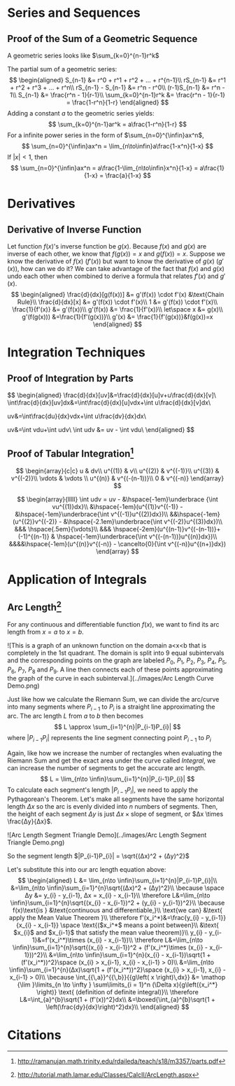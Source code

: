 # Series and Sequences

## Proof of the Sum of a Geometric Sequence

A geometric series looks like $\sum_{k=0}^{n-1}r^k$

The partial sum of a geometric series:
$$
\begin{aligned}
S_{n-1} &= r^0 + r^1 + r^2 + ... + r^{n-1}\\
rS_{n-1} &= r^1 + r^2 + r^3 + ... + r^n\\
rS_{n-1} - S_{n-1} &= r^n - r^0\\
(r-1)S_{n-1} &= r^n - 1\\
S_{n-1} &= \frac{r^n - 1}{r-1}\\
\sum_{k=0}^{n-1}r^k &= \frac{r^n - 1}{r-1} = \frac{1-r^n}{1-r}
\end{aligned}
$$
 Adding a constant $a$ to the geometric series yields:
$$
\sum_{k=0}^{n-1}ar^k = a\frac{1-r^n}{1-r}
$$
For a infinite power series in the form of $\sum_{n=0}^{\infin}ax^n$,
$$
\sum_{n=0}^{\infin}ax^n = \lim_{n\to\infin}a\frac{1-x^n}{1-x}
$$
If $|x| < 1$, then
$$
\sum_{n=0}^{\infin}ax^n = a\frac{1-\lim_{n\to\infin}x^n}{1-x} = a\frac{1}{1-x} = \frac{a}{1-x}
$$

# Derivatives

## Derivative of Inverse Function

Let function $f(x)$'s inverse function be $g(x)$. Because $f(x)$ and $g(x)$ are inverse of each other, we know that $f(g(x)) = x$ and $g(f(x)) = x$. Suppose we know the derivative of $f(x)$ ($f'(x)$) but want to know the derivative of $g(x)$ ($g'(x)$), how can we do it? We can take advantage of the fact that $f(x)$ and $g(x)$ undo each other when combined to derive a formula that relates $f'(x)$ and $g'(x)$.
$$
\begin{aligned}
\frac{d}{dx}[g(f(x))] &= g'(f(x)) \cdot f'(x) &\text{Chain Rule}\\
\frac{d}{dx}[x] &= g'(f(x)) \cdot f'(x)\\
1 &= g'(f(x)) \cdot f'(x)\\
\frac{1}{f'(x)} &= g'(f(x))\\
g'(f(x)) &= \frac{1}{f'(x)}\\
let\space x &= g(x)\\
g'(f(g(x))) &=\frac{1}{f'(g(x))}\\
g'(x) &= \frac{1}{f'(g(x))}&f(g(x))=x
\end{aligned}
$$

# Integration Techniques

## Proof of Integration by Parts

$$
\begin{aligned} \frac{d}{dx}[uv]&=\frac{d}{dx}[u]v+u\frac{d}{dx}[v]\\
\int\frac{d}{dx}[uv]dx&=\int\frac{d}{dx}[u]vdx+\int u\frac{d}{dx}[v]dx\\

uv&=\int\frac{du}{dx}vdx+\int u\frac{dv}{dx}dx\\

uv&=\int vdu+\int udv\\ \int udv &= uv - \int vdu\\
\end{aligned}
$$

## Proof of Tabular Integration[^1]

$$
\begin{array}{c|c}
u & dv\\
u^{(1)} & v\\
u^{(2)} & v^{(-1)}\\ 
u^{(3)} & v^{(-2)}\\
\vdots & \vdots \\
u^{(n)} & v^{(-(n-1))}\\
0 & v^{(-n)} 
\end{array}
$$

$$
\begin{array}{lllll}
\int udv = uv - &\hspace{-1em}\underbrace {\int vu^{(1)}dx}\\
&\hspace{-1em}(u^{(1)}v^{(-1)} - &\hspace{-1em}\underbrace{\int v^{(-1)}u^{(2)}dx})\\
&&\hspace{-1em}(u^{(2)}v^{(-2)} - &\hspace{-2.1em}\underbrace{\int v^{(-2)}u^{(3)}dx})\\
&&& \hspace{.5em}{\vdots}\\
&&& \hspace{-2em}(u^{(n-1)}v^{(-(n-1))}+ (-1)^{(n-1)} & \hspace{-1em}\underbrace{\int v^{(-(n-1))}u^{(n)}dx})\\
&&&&\hspace{-1em}(u^{(n)}v^{(-n)} - \cancelto{0}{\int v^{(-n)}u^{(n+)}dx})
\end{array}
$$



# Application of Integrals

## Arc Length[^2]

For any continuous and differentiable function $f(x)$, we want to find its arc length from $x=a$ to $x=b$.

![This is a graph of an unknown function on the domain a<x<b that is completely in the 1st quadrant.  The domain is split into 9 equal subintervals and the corresponding points on the graph are labeled $P_{0}$, $P_{1}$, $P_{2}$, $P_{3}$, $P_{4}$, $P_{5}$, $P_{6}$, $P_{7}$, $P_{8}$ and $P_{9}$.  A line then connects each of these points approximating the graph of the curve in each subinterval.](../images/Arc Length Curve Demo.png)

Just like how we calculate the Riemann Sum, we can divide the arc/curve into many segments where $P_{i-1}$ to $P_{i}$ is a straight line approximating the arc. The arc length $L$ from $a$ to $b$ then becomes
$$
L \approx \sum_{i=1}^{n}|P_{i-1}P_{i}|
$$
where $|P_{i-1}P_{i}|$ represents the line segment connecting point $P_{i-1}$ to $P_{i}$

Again, like how we increase the number of rectangles when evaluating the Riemann Sum and get the exact area under the curve called *Integral*, we can increase the number of segments to get the accurate arc length.
$$
L = \lim_{n\to \infin}\sum_{i=1}^{n}|P_{i-1}P_{i}|
$$
To calculate each segment's length $|P_{i-1}P_{i}|$, we need to apply the Pythagorean's Theorem. Let's make all segments have the same horizontal length $Δx$ so the arc is evenly divided into $n$ numbers of segments. Then, the height of each segment $Δy$ is just $Δx \times \text{slope of segment}$, or $Δx \times \frac{Δy}{Δx}$. 

![Arc Length Segment Triangle Demo](../images/Arc Length Segment Triangle Demo.png)

So the segment length $|P_{i-1}P_{i}| = \sqrt{(Δx)^2 + (Δy)^2}$

Let's substitute this into our arc length equation above:
$$
\begin{aligned}
L &= \lim_{n\to \infin}\sum_{i=1}^{n}|P_{i-1}P_{i}|\\
&=\lim_{n\to \infin}\sum_{i=1}^{n}\sqrt{(Δx)^2 + (Δy)^2}\\
\because \space Δy &= y_{i} - y_{i-1}, Δx = x_{i} - x_{i-1}\\
\therefore L&=\lim_{n\to \infin}\sum_{i=1}^{n}\sqrt{(x_{i} - x_{i-1})^2 + (y_{i} - y_{i-1})^2}\\
\because f(x)\text{is } &\text{continuous and differentiable,}\\
\text{we can} &\text{ apply the Mean Value Theorem }\\
\therefore f'(x_i^*)&=\frac{y_{i} - y_{i-1}}{x_{i} - x_{i-1}} \space \text{($x_i^*$ means a point between}\\
&\text{ $x_{i}$ and $x_{i-1}$ that satisfy the mean value theorem)}\\
y_{i} - y_{i-1}&=f'(x_i^*)\times (x_{i} - x_{i-1})\\
\therefore L&=\lim_{n\to \infin}\sum_{i=1}^{n}\sqrt{(x_{i} - x_{i-1})^2 + (f'(x_i^*)\times (x_{i} - x_{i-1}))^2}\\
&=\lim_{n\to \infin}\sum_{i=1}^{n}(x_{i} - x_{i-1})\sqrt{1 + (f'(x_i^*))^2}\space (x_{i} > x_{i-1}, x_{i} - x_{i-1} > 0)\\
&=\lim_{n\to \infin}\sum_{i=1}^{n}(Δx)\sqrt{1 + (f'(x_i^*))^2}\space (x_{i} > x_{i-1}, x_{i} - x_{i-1} > 0)\\
\because \int_{{\,a}}^{{\,b}}{{g\left( x \right)\,dx}} &= \mathop {\lim }\limits_{n \to \infty } \sum\limits_{i = 1}^n (\Delta x){g\left({x_i^*} \right)} \text{ (definition of definite integral)}\\
\therefore L&=\int_{a}^{b}\sqrt{1 + (f'(x))^2}dx\\
&=\boxed{\int_{a}^{b}\sqrt{1 + \left(\frac{dy}{dx}\right)^2}dx}\\
\end{aligned}
$$

# Citations

[^1]: http://ramanujan.math.trinity.edu/rdaileda/teach/s18/m3357/parts.pdf
[^2]: http://tutorial.math.lamar.edu/Classes/CalcII/ArcLength.aspx